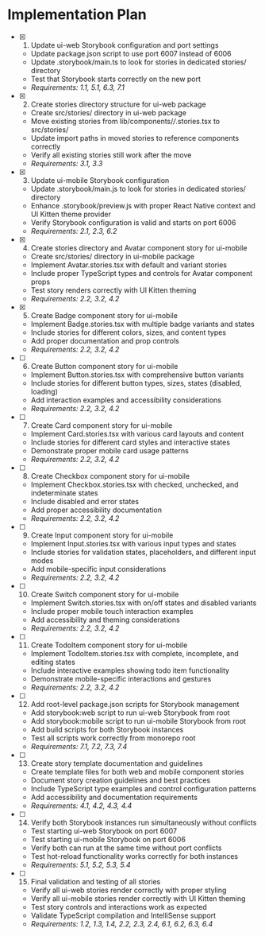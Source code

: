 # Implementation Plan

- [x] 1. Update ui-web Storybook configuration and port settings
  - Update package.json script to use port 6007 instead of 6006
  - Update .storybook/main.ts to look for stories in dedicated stories/ directory
  - Test that Storybook starts correctly on the new port
  - _Requirements: 1.1, 5.1, 6.3, 7.1_

- [x] 2. Create stories directory structure for ui-web package
  - Create src/stories/ directory in ui-web package
  - Move existing stories from lib/components/_/_.stories.tsx to src/stories/
  - Update import paths in moved stories to reference components correctly
  - Verify all existing stories still work after the move
  - _Requirements: 3.1, 3.3_

- [x] 3. Update ui-mobile Storybook configuration
  - Update .storybook/main.js to look for stories in dedicated stories/ directory
  - Enhance .storybook/preview.js with proper React Native context and UI Kitten theme provider
  - Verify Storybook configuration is valid and starts on port 6006
  - _Requirements: 2.1, 2.3, 6.2_

- [x] 4. Create stories directory and Avatar component story for ui-mobile
  - Create src/stories/ directory in ui-mobile package
  - Implement Avatar.stories.tsx with default and variant stories
  - Include proper TypeScript types and controls for Avatar component props
  - Test story renders correctly with UI Kitten theming
  - _Requirements: 2.2, 3.2, 4.2_

- [x] 5. Create Badge component story for ui-mobile
  - Implement Badge.stories.tsx with multiple badge variants and states
  - Include stories for different colors, sizes, and content types
  - Add proper documentation and prop controls
  - _Requirements: 2.2, 3.2, 4.2_

- [ ] 6. Create Button component story for ui-mobile
  - Implement Button.stories.tsx with comprehensive button variants
  - Include stories for different button types, sizes, states (disabled, loading)
  - Add interaction examples and accessibility considerations
  - _Requirements: 2.2, 3.2, 4.2_

- [ ] 7. Create Card component story for ui-mobile
  - Implement Card.stories.tsx with various card layouts and content
  - Include stories for different card styles and interactive states
  - Demonstrate proper mobile card usage patterns
  - _Requirements: 2.2, 3.2, 4.2_

- [ ] 8. Create Checkbox component story for ui-mobile
  - Implement Checkbox.stories.tsx with checked, unchecked, and indeterminate states
  - Include disabled and error states
  - Add proper accessibility documentation
  - _Requirements: 2.2, 3.2, 4.2_

- [ ] 9. Create Input component story for ui-mobile
  - Implement Input.stories.tsx with various input types and states
  - Include stories for validation states, placeholders, and different input modes
  - Add mobile-specific input considerations
  - _Requirements: 2.2, 3.2, 4.2_

- [ ] 10. Create Switch component story for ui-mobile
  - Implement Switch.stories.tsx with on/off states and disabled variants
  - Include proper mobile touch interaction examples
  - Add accessibility and theming considerations
  - _Requirements: 2.2, 3.2, 4.2_

- [ ] 11. Create TodoItem component story for ui-mobile
  - Implement TodoItem.stories.tsx with complete, incomplete, and editing states
  - Include interactive examples showing todo item functionality
  - Demonstrate mobile-specific interactions and gestures
  - _Requirements: 2.2, 3.2, 4.2_

- [ ] 12. Add root-level package.json scripts for Storybook management
  - Add storybook:web script to run ui-web Storybook from root
  - Add storybook:mobile script to run ui-mobile Storybook from root
  - Add build scripts for both Storybook instances
  - Test all scripts work correctly from monorepo root
  - _Requirements: 7.1, 7.2, 7.3, 7.4_

- [ ] 13. Create story template documentation and guidelines
  - Create template files for both web and mobile component stories
  - Document story creation guidelines and best practices
  - Include TypeScript type examples and control configuration patterns
  - Add accessibility and documentation requirements
  - _Requirements: 4.1, 4.2, 4.3, 4.4_

- [ ] 14. Verify both Storybook instances run simultaneously without conflicts
  - Test starting ui-web Storybook on port 6007
  - Test starting ui-mobile Storybook on port 6006
  - Verify both can run at the same time without port conflicts
  - Test hot-reload functionality works correctly for both instances
  - _Requirements: 5.1, 5.2, 5.3, 5.4_

- [ ] 15. Final validation and testing of all stories
  - Verify all ui-web stories render correctly with proper styling
  - Verify all ui-mobile stories render correctly with UI Kitten theming
  - Test story controls and interactions work as expected
  - Validate TypeScript compilation and IntelliSense support
  - _Requirements: 1.2, 1.3, 1.4, 2.2, 2.3, 2.4, 6.1, 6.2, 6.3, 6.4_
